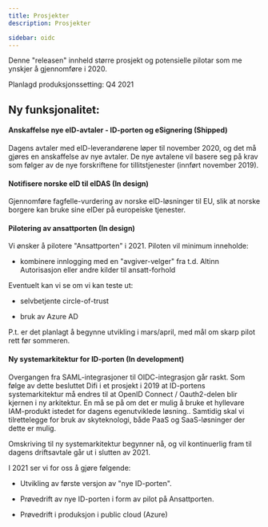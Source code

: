 ```yaml
---
title: Prosjekter
description: Prosjekter

sidebar: oidc
---
```



Denne "releasen" innheld større prosjekt og potensielle pilotar som me ynskjer å gjennomføre i 2020.



Planlagd produksjonssetting: Q4 2021

## Ny funksjonalitet:


#### Anskaffelse nye eID-avtaler - ID-porten og eSignering (Shipped)

Dagens avtaler med eID-leverandørene løper til november 2020, og det må gjøres en anskaffelse av nye avtaler. De nye avtalene vil basere seg på krav som følger av de nye forskriftene for tillitstjenester (innført november 2019).




#### Notifisere norske eID til eIDAS (In design)

Gjennomføre fagfelle-vurdering av norske eID-løsninger til EU, slik at norske borgere kan bruke sine eIDer på europeiske tjenester.




#### Pilotering av ansattporten (In design)

Vi ønsker å pilotere "Ansattporten" i 2021. Piloten vil minimum inneholde:

- kombinere innlogging med en "avgiver-velger" fra t.d. Altinn Autorisasjon eller andre kilder til ansatt-forhold

Eventuelt kan vi se om vi kan teste ut:

- selvbetjente circle-of-trust 

- bruk av Azure AD

P.t. er det planlagt å begynne utvikling i mars/april, med mål om skarp pilot rett før sommeren.




#### Ny systemarkitektur for ID-porten (In development)

Overgangen fra SAML-integrasjoner til OIDC-integrasjon går raskt. Som følge av dette besluttet Difi i et prosjekt i 2019 at ID-portens systemarkitektur må endres til at OpenID Connect / Oauth2-delen blir kjernen i ny arkitektur. En må se på om det er mulig å bruke et hyllevare IAM-produkt istedet for dagens egenutviklede løsning.. Samtidig skal vi tilrettelegge for bruk av skyteknologi, både PaaS og SaaS-løsninger der dette er mulig.

Omskriving til ny systemarkitektur begynner nå, og vil kontinuerlig fram til dagens driftsavtale går ut i slutten av 2021.

I 2021 ser vi for oss å gjøre følgende:

- Utvikling av første versjon av "nye ID-porten". 

- Prøvedrift av nye ID-porten i form av pilot på Ansattporten.

- Prøvedrift i produksjon i public cloud (Azure)

